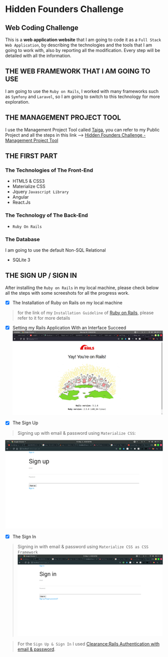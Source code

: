 # Hidden Founders Challenge
## Web Coding Challenge
This is a **web application website** that I am going to code it as a `Full Stack Web Application`, by describing the technologies and the tools that I am going to work with, also by reporting all the modification. Every step will be detailed with all the information.

## THE WEB FRAMEWORK THAT I AM GOING TO USE
I am going to use the `Ruby on Rails`, I worked with many frameworks such as `Symfony` and `Laravel`, so I am going to switch to this technology for more exploration.

## THE MANAGEMENT PROJECT TOOL
I use the Management Project Tool called [Taiga](https://taiga.io), you can refer to my Public Project and all the steps in this link --> [Hidden Founders Challenge - Management Project Tool](https://tree.taiga.io/project/skarabi-full-stack-development-career/kanban?kanban-status=1479643)

## THE FIRST PART
### The Technologies of The Front-End
- HTML5 & CSS3
- Materialize CSS
- Jquery `Javascript Library`
- Angular
- React.Js
### The Technology of The Back-End
- `Ruby On Rails`
### The Database 
I am going to use the default Non-SQL Relational
- SQLite 3

## THE SIGN UP / SIGN IN  
After installing the `Ruby on Rails` in my local machine, please check below all the steps with some screeshots for all the progress work.
- [X] The Installation of Ruby on Rails on my local machine
> for the link of my `Installation Guideline` of [Ruby on Rails](https://gorails.com/setup/ubuntu/17.10), please refer to it for more details

- [X] Setting my Rails Application With an Interface Succeed 
![alt text](./images/Rails_Installation_Succeed.png)

- [X] The Sign Up 
> Signing up with email & password using `Materialize CSS`:

![alt text](./images/Signup_Materialize.png.png)

- [X] The Sign In 
> Signing in with email & password using `Materialize CSS as CSS Framework`
![alt text](./images/Signin_Materialize.png)

> For the `Sign Up & Sign In` I used [Clearance:Rails Authentication with email & password](https://github.com/thoughtbot/clearance).
